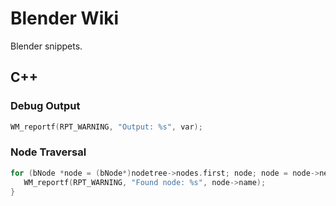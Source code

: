 # Blender Wiki
Blender snippets. 

## C++

### Debug Output
```C++
WM_reportf(RPT_WARNING, "Output: %s", var);
```

### Node Traversal

```c++
for (bNode *node = (bNode*)nodetree->nodes.first; node; node = node->next) {
   WM_reportf(RPT_WARNING, "Found node: %s", node->name);
}
```
